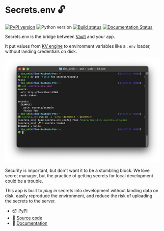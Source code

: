 # Secrets.env 🔓

[![PyPI version](https://img.shields.io/pypi/v/secrets.env)](https://pypi.org/project/secrets-env/)
![Python version](https://img.shields.io/pypi/pyversions/secrets.env)
[![Build status](https://img.shields.io/github/actions/workflow/status/tzing/secrets.env/build.yml?branch=main)](https://github.com/tzing/secrets.env/actions/workflows/build.yml)
[![Documentation Status](https://readthedocs.org/projects/secrets-env/badge/?version=latest)](https://secrets-env.readthedocs.io/en/latest/?badge=latest)

Secrets.env is the bridge between [Vault](https://www.vaultproject.io/) and your app.

It put values from [KV engine](https://developer.hashicorp.com/vault/docs/secrets/kv) to environment variables like a `.env` loader, without landing credentials on disk.

![screenshot](./docs/imgs/screenshot.png)

Security is important, but don't want it to be a stumbling block. We love secret manager, but the practice of getting secrets for local development could be a trouble.

This app is built to *plug in* secrets into development without landing data on disk, easily reproduce the environment, and reduce the risk of uploading the secrets to the server.


* 📦 [PyPI](https://pypi.org/project/secrets-env/)
* 📐 [Source code](https://github.com/tzing/secrets.env)
* 📗 [Documentation](https://secrets-env.readthedocs.io/)
